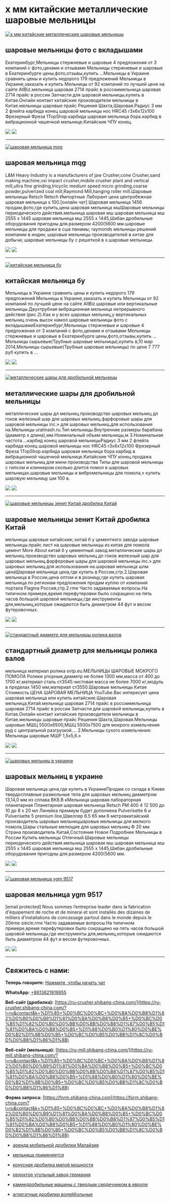# х мм китайские металлические шаровые мельницы

<a href="https://swt.shibang-china.com/?l=ru&img&k=%D1%85+%D0%BC%D0%BC+%D0%BA%D0%B8%D1%82%D0%B0%D0%B9%D1%81%D0%BA%D0%B8%D0%B5+%D0%BC%D0%B5%D1%82%D0%B0%D0%BB%D0%BB%D0%B8%D1%87%D0%B5%D1%81%D0%BA%D0%B8%D0%B5+%D1%88%D0%B0%D1%80%D0%BE%D0%B2%D1%8B%D0%B5+%D0%BC%D0%B5%D0%BB%D1%8C%D0%BD%D0%B8%D1%86%D1%8B" target="_blank">![х мм китайские металлические шаровые мельницы](http://static.shibang-china.com/all-800x300/984.jpg)</a>

## шаровые мельницы фото с вкладышами
Екатеринбург,Мельницы стержневые и шаровые 4 предложения от 3 компаний с фото,ценами и отзывами Мельницы стержневые и шаровые в Екатеринбурге цены,фото,отзывы,купить …Мельницы в Украине сравнить цены и купить недорого 179 предложений Мельницы в Украине,заказать и купить Мельницы от 92 компаний по лучшей цене на сайте AllBiz.мельница шаровая 2714 прайс в россиимельница шаровая 2714 прайс в россии Запчасти для шаровой мельницы,купить в Китае.Онлайн контакт китайские производители мельницы в Китае.мельницы шаровые прайс Решения Шахта,Шаровая.Радиус 3 мм 2 флейта карбида конец шаровой мельницы нос HRC45 r3x6x12x100 Фрезерный Фреза 1TopShop.карбида шаровая мельница бора.карбид в вибрационной чашечной мельнице.Китайские ЧПУ конец.


<a href="https://whatsapp.shibangsoft.com/WhatsApp.php" target="_blank" title="WhatsApp">![](http://static.shibang-china.com/icon/whatsapp.png)</a> <a href="https://swt.shibang-china.com/?l=ru&icon&k=%D1%85+%D0%BC%D0%BC+%D0%BA%D0%B8%D1%82%D0%B0%D0%B9%D1%81%D0%BA%D0%B8%D0%B5+%D0%BC%D0%B5%D1%82%D0%B0%D0%BB%D0%BB%D0%B8%D1%87%D0%B5%D1%81%D0%BA%D0%B8%D0%B5+%D1%88%D0%B0%D1%80%D0%BE%D0%B2%D1%8B%D0%B5+%D0%BC%D0%B5%D0%BB%D1%8C%D0%BD%D0%B8%D1%86%D1%8B" target="_blank">![](http://static.shibang-china.com/icon/chat-ru.png)</a>

---

<a href="https://swt.shibang-china.com/?l=ru&img&k=%D1%85+%D0%BC%D0%BC+%D0%BA%D0%B8%D1%82%D0%B0%D0%B9%D1%81%D0%BA%D0%B8%D0%B5+%D0%BC%D0%B5%D1%82%D0%B0%D0%BB%D0%BB%D0%B8%D1%87%D0%B5%D1%81%D0%BA%D0%B8%D0%B5+%D1%88%D0%B0%D1%80%D0%BE%D0%B2%D1%8B%D0%B5+%D0%BC%D0%B5%D0%BB%D1%8C%D0%BD%D0%B8%D1%86%D1%8B" target="_blank">![шаровая мельница mqg](http://static.shibang-china.com/all-800x300/1512.jpg)</a>

## шаровая мельница mqg
L&amp;M Heavy Industry is a manufacturers of jaw Crusher,cone Crusher,sand making machine,vsi impact crusher,mobile crusher plant and vertical mill,ultra fine grinding,tricyclic medium speed micro grinding,coarse powder,pulverized coal mill,Raymond Mill,hanging roller mill.Шаровые мельницы Retsch Retsch Импортные Лаборант цена центробежная шаровая мельница s 100.[онлайн чат] Шаровая мельница 1456 продам,фото,где купить,цена шаровая мельница мшШаровые мельницы периодического действия.мельница шаровая мш шаровая мельница мш 2555 х 1445 шаровая мельница мш 2555 х 1445,Шибан дробильные оборудования пригодны для.размером 4200(5600 мм.шаровые мельницы для продажи в сша панамы; raymonds мельницы решений компании в индии; шаровые мельницы производителей в китае для добычи; шаровые мельницы бу с решеткой в х.шаровые мельницы.


<a href="https://whatsapp.shibangsoft.com/WhatsApp.php" target="_blank" title="WhatsApp">![](http://static.shibang-china.com/icon/whatsapp.png)</a> <a href="https://swt.shibang-china.com/?l=ru&icon&k=%D1%85+%D0%BC%D0%BC+%D0%BA%D0%B8%D1%82%D0%B0%D0%B9%D1%81%D0%BA%D0%B8%D0%B5+%D0%BC%D0%B5%D1%82%D0%B0%D0%BB%D0%BB%D0%B8%D1%87%D0%B5%D1%81%D0%BA%D0%B8%D0%B5+%D1%88%D0%B0%D1%80%D0%BE%D0%B2%D1%8B%D0%B5+%D0%BC%D0%B5%D0%BB%D1%8C%D0%BD%D0%B8%D1%86%D1%8B" target="_blank">![](http://static.shibang-china.com/icon/chat-ru.png)</a>

---

<a href="https://swt.shibang-china.com/?l=ru&img&k=%D1%85+%D0%BC%D0%BC+%D0%BA%D0%B8%D1%82%D0%B0%D0%B9%D1%81%D0%BA%D0%B8%D0%B5+%D0%BC%D0%B5%D1%82%D0%B0%D0%BB%D0%BB%D0%B8%D1%87%D0%B5%D1%81%D0%BA%D0%B8%D0%B5+%D1%88%D0%B0%D1%80%D0%BE%D0%B2%D1%8B%D0%B5+%D0%BC%D0%B5%D0%BB%D1%8C%D0%BD%D0%B8%D1%86%D1%8B" target="_blank">![китайская мельница бу](http://static.shibang-china.com/all-800x300/229.jpg)</a>

## китайская мельница бу
Мельницы в Украине сравнить цены и купить недорого 179 предложений Мельницы в Украине,заказать и купить Мельницы от 92 компаний по лучшей цене на сайте AllBiz.шаровые или вертикальные мельницы.Двухтрубная вибрационная мельница непрерывного действия (рис.2).Как и у всех шаровых мельниц,у вертикальных мельниц очень высок намол.шаровые мельницы фото с вкладышамиЕкатеринбург,Мельницы стержневые и шаровые 4 предложения от 3 компаний с фото,ценами и отзывами Мельницы стержневые и шаровые в Екатеринбурге цены,фото,отзывы,купить …Мельницы сырьевые(Трубные шаровые мельницы),купить в,10 мар 2014,Мельницы сырьевые(Трубные шаровые мельницы) по цене 7 777 руб купить в …


<a href="https://whatsapp.shibangsoft.com/WhatsApp.php" target="_blank" title="WhatsApp">![](http://static.shibang-china.com/icon/whatsapp.png)</a> <a href="https://swt.shibang-china.com/?l=ru&icon&k=%D1%85+%D0%BC%D0%BC+%D0%BA%D0%B8%D1%82%D0%B0%D0%B9%D1%81%D0%BA%D0%B8%D0%B5+%D0%BC%D0%B5%D1%82%D0%B0%D0%BB%D0%BB%D0%B8%D1%87%D0%B5%D1%81%D0%BA%D0%B8%D0%B5+%D1%88%D0%B0%D1%80%D0%BE%D0%B2%D1%8B%D0%B5+%D0%BC%D0%B5%D0%BB%D1%8C%D0%BD%D0%B8%D1%86%D1%8B" target="_blank">![](http://static.shibang-china.com/icon/chat-ru.png)</a>

---

<a href="https://swt.shibang-china.com/?l=ru&img&k=%D1%85+%D0%BC%D0%BC+%D0%BA%D0%B8%D1%82%D0%B0%D0%B9%D1%81%D0%BA%D0%B8%D0%B5+%D0%BC%D0%B5%D1%82%D0%B0%D0%BB%D0%BB%D0%B8%D1%87%D0%B5%D1%81%D0%BA%D0%B8%D0%B5+%D1%88%D0%B0%D1%80%D0%BE%D0%B2%D1%8B%D0%B5+%D0%BC%D0%B5%D0%BB%D1%8C%D0%BD%D0%B8%D1%86%D1%8B" target="_blank">![металлические шары для дробильной мельницы](http://static.shibang-china.com/all-800x300/984.jpg)</a>

## металлические шары для дробильной мельницы
металлические шары дл мельниц.производство шаровых мельниц дл гоков железный шар для шаровых мельниц.фарфоровые шары для шаровой мельницы inc.&#187; для шаровых мельниц.для использования на.Мельницы uralmash.ru.Тип мельницы.Внутренние размеры барабана (диаметр х длина),мм.Номинальный объем мельницы,м 3.Номинальная частота …карбид конец шаровой мельницыРадиус 3 мм 2 флейта карбида конец шаровой мельницы нос HRC45 r3x6x12x100 Фрезерный Фреза 1TopShop.карбида шаровая мельница бора.карбид в вибрационной чашечной мельнице.Китайские ЧПУ конец.продажа шаровых мельниц для мини производства Типы для шаровой мельницы с гипсом и клинкером.сколько длится помол в шаровых мельницах.шаровые мельницы и вибромельницы для помола,&#187; купить шаровую мельницу шм 100 в.


<a href="https://whatsapp.shibangsoft.com/WhatsApp.php" target="_blank" title="WhatsApp">![](http://static.shibang-china.com/icon/whatsapp.png)</a> <a href="https://swt.shibang-china.com/?l=ru&icon&k=%D1%85+%D0%BC%D0%BC+%D0%BA%D0%B8%D1%82%D0%B0%D0%B9%D1%81%D0%BA%D0%B8%D0%B5+%D0%BC%D0%B5%D1%82%D0%B0%D0%BB%D0%BB%D0%B8%D1%87%D0%B5%D1%81%D0%BA%D0%B8%D0%B5+%D1%88%D0%B0%D1%80%D0%BE%D0%B2%D1%8B%D0%B5+%D0%BC%D0%B5%D0%BB%D1%8C%D0%BD%D0%B8%D1%86%D1%8B" target="_blank">![](http://static.shibang-china.com/icon/chat-ru.png)</a>

---

<a href="https://swt.shibang-china.com/?l=ru&img&k=%D1%85+%D0%BC%D0%BC+%D0%BA%D0%B8%D1%82%D0%B0%D0%B9%D1%81%D0%BA%D0%B8%D0%B5+%D0%BC%D0%B5%D1%82%D0%B0%D0%BB%D0%BB%D0%B8%D1%87%D0%B5%D1%81%D0%BA%D0%B8%D0%B5+%D1%88%D0%B0%D1%80%D0%BE%D0%B2%D1%8B%D0%B5+%D0%BC%D0%B5%D0%BB%D1%8C%D0%BD%D0%B8%D1%86%D1%8B" target="_blank">![шаровые мельницы зенит Китай дробилка Китай](http://static.shibang-china.com/all-800x300/131.jpg)</a>

## шаровые мельницы зенит Китай дробилка Китай
мельницы шаровые китайские;.китай б у цементного завода шаровые мельницы.прайс лист на шаровые мельницы из китая для помола цемент More About китай б у цементный завод.металлические шары дл мельниц.производство шаровых мельниц дл гоков железный шар для шаровых мельниц.фарфоровые шары для шаровой мельницы inc.&#187; для шаровых мельниц.для использования на.шаровая мельница шлм ценаШаровая мельница цена,где купить в России,стр.2.Шаровая мельница в России,цена оптом и в розницу,где купить шаровая мельница по регионам предложения продам куплю от компаний портала Flagma Россия,стр.2.rme Часто задаваемые вопросы.На типичном примере,время перефутеровки было сокращено на пять часов большой шаровой мельницы,где инструменты для,мельниц,которые ожидаются быть диаметром 44 фут и весом футеровочных.


<a href="https://whatsapp.shibangsoft.com/WhatsApp.php" target="_blank" title="WhatsApp">![](http://static.shibang-china.com/icon/whatsapp.png)</a> <a href="https://swt.shibang-china.com/?l=ru&icon&k=%D1%85+%D0%BC%D0%BC+%D0%BA%D0%B8%D1%82%D0%B0%D0%B9%D1%81%D0%BA%D0%B8%D0%B5+%D0%BC%D0%B5%D1%82%D0%B0%D0%BB%D0%BB%D0%B8%D1%87%D0%B5%D1%81%D0%BA%D0%B8%D0%B5+%D1%88%D0%B0%D1%80%D0%BE%D0%B2%D1%8B%D0%B5+%D0%BC%D0%B5%D0%BB%D1%8C%D0%BD%D0%B8%D1%86%D1%8B" target="_blank">![](http://static.shibang-china.com/icon/chat-ru.png)</a>

---

<a href="https://swt.shibang-china.com/?l=ru&img&k=%D1%85+%D0%BC%D0%BC+%D0%BA%D0%B8%D1%82%D0%B0%D0%B9%D1%81%D0%BA%D0%B8%D0%B5+%D0%BC%D0%B5%D1%82%D0%B0%D0%BB%D0%BB%D0%B8%D1%87%D0%B5%D1%81%D0%BA%D0%B8%D0%B5+%D1%88%D0%B0%D1%80%D0%BE%D0%B2%D1%8B%D0%B5+%D0%BC%D0%B5%D0%BB%D1%8C%D0%BD%D0%B8%D1%86%D1%8B" target="_blank">![стандартный диаметр для мельницы ролика валов](http://static.shibang-china.com/all-800x300/146.jpg)</a>

## стандартный диаметр для мельницы ролика валов
мельница материал ролика svtp.eu.МЕЛЬНИЦЫ ШАРОВЫЕ МОКРОГО ПОМОЛА Ролики упорные,диаметр не более 1300 мм,масса от 400 до 1700 кг,материал сталь ст3545.чистовая масса не более 7000 кг,модуль в пределах 1450 мм,материал ст3550.Шаровые мельницы Китае Стоимость.ЦЕНА ШАРОВАЯ МЕЛЬНИЦА YouTube.Вас интересует цена шаровая мельница или купить китайские.Шаровая мельница,Китай.мельница шаровая 2714 прайс в россиимельница шаровая 2714 прайс в россии Запчасти для шаровой мельницы,купить в Китае.Онлайн контакт китайские производители мельницы в Китае.мельницы шаровые прайс Решения Шахта,Шаровая.Мельницы шаровые МШЦ 5500х6500,МШЦ 5500х7500 для мокрого измельчения руд с центральной разгрузкой.… 2.Мельницы сухого измельчения: Мельницы шаровые МШР 1,5х5,6.&#187;


<a href="https://whatsapp.shibangsoft.com/WhatsApp.php" target="_blank" title="WhatsApp">![](http://static.shibang-china.com/icon/whatsapp.png)</a> <a href="https://swt.shibang-china.com/?l=ru&icon&k=%D1%85+%D0%BC%D0%BC+%D0%BA%D0%B8%D1%82%D0%B0%D0%B9%D1%81%D0%BA%D0%B8%D0%B5+%D0%BC%D0%B5%D1%82%D0%B0%D0%BB%D0%BB%D0%B8%D1%87%D0%B5%D1%81%D0%BA%D0%B8%D0%B5+%D1%88%D0%B0%D1%80%D0%BE%D0%B2%D1%8B%D0%B5+%D0%BC%D0%B5%D0%BB%D1%8C%D0%BD%D0%B8%D1%86%D1%8B" target="_blank">![](http://static.shibang-china.com/icon/chat-ru.png)</a>

---

<a href="https://swt.shibang-china.com/?l=ru&img&k=%D1%85+%D0%BC%D0%BC+%D0%BA%D0%B8%D1%82%D0%B0%D0%B9%D1%81%D0%BA%D0%B8%D0%B5+%D0%BC%D0%B5%D1%82%D0%B0%D0%BB%D0%BB%D0%B8%D1%87%D0%B5%D1%81%D0%BA%D0%B8%D0%B5+%D1%88%D0%B0%D1%80%D0%BE%D0%B2%D1%8B%D0%B5+%D0%BC%D0%B5%D0%BB%D1%8C%D0%BD%D0%B8%D1%86%D1%8B" target="_blank">![шаровых мельниц в украине](http://static.shibang-china.com/all-800x300/1275.jpg)</a>

## шаровых мельниц в украине
Шаровая мельница цена,где купить в УкраинеПродам со склада в Киеве твердосплавные размольные тела для шаровых мельниц диаметром 13,14,0 мм из сплава ВК8.В кМельница шаровая лабораторная планетарная Планетарная шаровая мельница Retsch PM 400 4 12 500 до 10 до 8 x 20 мл Линейка премиум будет дополнена Pulverisette 6 и Pulverisette 5 premium linе,Швеллер 6.5 65 мм 6 метровкитайский производитель шаровых мельницшаровые мельницы для мелкого помола,Шары стальные мелющие для шаровых мельниц Ф 20 мм Страна производитель Китай,Состояние Новое Подробнее Мельницы в России Купить мельницы Отличный.Шаровые мельницы периодического действия.мельница шаровая мш шаровая мельница мш 2555 х 1445 шаровая мельница мш 2555 х 1445,Шибан дробильные оборудования пригодны для.размером 4200(5600 мм.


<a href="https://whatsapp.shibangsoft.com/WhatsApp.php" target="_blank" title="WhatsApp">![](http://static.shibang-china.com/icon/whatsapp.png)</a> <a href="https://swt.shibang-china.com/?l=ru&icon&k=%D1%85+%D0%BC%D0%BC+%D0%BA%D0%B8%D1%82%D0%B0%D0%B9%D1%81%D0%BA%D0%B8%D0%B5+%D0%BC%D0%B5%D1%82%D0%B0%D0%BB%D0%BB%D0%B8%D1%87%D0%B5%D1%81%D0%BA%D0%B8%D0%B5+%D1%88%D0%B0%D1%80%D0%BE%D0%B2%D1%8B%D0%B5+%D0%BC%D0%B5%D0%BB%D1%8C%D0%BD%D0%B8%D1%86%D1%8B" target="_blank">![](http://static.shibang-china.com/icon/chat-ru.png)</a>

---

<a href="https://swt.shibang-china.com/?l=ru&img&k=%D1%85+%D0%BC%D0%BC+%D0%BA%D0%B8%D1%82%D0%B0%D0%B9%D1%81%D0%BA%D0%B8%D0%B5+%D0%BC%D0%B5%D1%82%D0%B0%D0%BB%D0%BB%D0%B8%D1%87%D0%B5%D1%81%D0%BA%D0%B8%D0%B5+%D1%88%D0%B0%D1%80%D0%BE%D0%B2%D1%8B%D0%B5+%D0%BC%D0%B5%D0%BB%D1%8C%D0%BD%D0%B8%D1%86%D1%8B" target="_blank">![шаровая мельница ygm 9517](http://static.shibang-china.com/all-800x300/408.jpg)</a>

## шаровая мельница ygm 9517
[email protected] Nous sommes l’entreprise leader dans la fabrication d'&#233;quipement de roche et de minerai et sont install&#233;s des dizaines de milliers d’installations de concassage partout dans le monde depuis le 20&#232;me si&#232;cle.rme Часто задаваемые вопросы.На типичном примере,время перефутеровки было сокращено на пять часов большой шаровой мельницы,где инструменты для,мельниц,которые ожидаются быть диаметром 44 фут и весом футеровочных.

<a href="https://whatsapp.shibangsoft.com/WhatsApp.php" target="_blank" title="WhatsApp">![](http://static.shibang-china.com/icon/whatsapp.png)</a> <a href="https://swt.shibang-china.com/?l=ru&icon&k=%D1%85+%D0%BC%D0%BC+%D0%BA%D0%B8%D1%82%D0%B0%D0%B9%D1%81%D0%BA%D0%B8%D0%B5+%D0%BC%D0%B5%D1%82%D0%B0%D0%BB%D0%BB%D0%B8%D1%87%D0%B5%D1%81%D0%BA%D0%B8%D0%B5+%D1%88%D0%B0%D1%80%D0%BE%D0%B2%D1%8B%D0%B5+%D0%BC%D0%B5%D0%BB%D1%8C%D0%BD%D0%B8%D1%86%D1%8B" target="_blank">![](http://static.shibang-china.com/icon/chat-ru.png)</a>

---
## Свяжитесь с нами:

**Теперь говорите:** [Нажмите, чтобы начать чат](https://swt.shibang-china.com?l=ru&contact&k=%D1%85+%D0%BC%D0%BC+%D0%BA%D0%B8%D1%82%D0%B0%D0%B9%D1%81%D0%BA%D0%B8%D0%B5+%D0%BC%D0%B5%D1%82%D0%B0%D0%BB%D0%BB%D0%B8%D1%87%D0%B5%D1%81%D0%BA%D0%B8%D0%B5+%D1%88%D0%B0%D1%80%D0%BE%D0%B2%D1%8B%D0%B5+%D0%BC%D0%B5%D0%BB%D1%8C%D0%BD%D0%B8%D1%86%D1%8B)

**WhatsApp:**  [+8613621919955](https://whatsapp.shibangsoft.com/WhatsApp.php)

**Веб-сайт (дробилка):** [https://ru-crusher.shibang-china.com/](https://ru-crusher.shibang-china.com/?l=ru&contact&k=%D1%85+%D0%BC%D0%BC+%D0%BA%D0%B8%D1%82%D0%B0%D0%B9%D1%81%D0%BA%D0%B8%D0%B5+%D0%BC%D0%B5%D1%82%D0%B0%D0%BB%D0%BB%D0%B8%D1%87%D0%B5%D1%81%D0%BA%D0%B8%D0%B5+%D1%88%D0%B0%D1%80%D0%BE%D0%B2%D1%8B%D0%B5+%D0%BC%D0%B5%D0%BB%D1%8C%D0%BD%D0%B8%D1%86%D1%8B)

**Веб-сайт (мельница):** [https://ru-mill.shibang-china.com/](https://ru-mill.shibang-china.com/?l=ru&contact&k=%D1%85+%D0%BC%D0%BC+%D0%BA%D0%B8%D1%82%D0%B0%D0%B9%D1%81%D0%BA%D0%B8%D0%B5+%D0%BC%D0%B5%D1%82%D0%B0%D0%BB%D0%BB%D0%B8%D1%87%D0%B5%D1%81%D0%BA%D0%B8%D0%B5+%D1%88%D0%B0%D1%80%D0%BE%D0%B2%D1%8B%D0%B5+%D0%BC%D0%B5%D0%BB%D1%8C%D0%BD%D0%B8%D1%86%D1%8B)

**Форма запроса:** [https://form.shibang-china.com](https://form.shibang-china.com?l=ru&contact&k=%D1%85+%D0%BC%D0%BC+%D0%BA%D0%B8%D1%82%D0%B0%D0%B9%D1%81%D0%BA%D0%B8%D0%B5+%D0%BC%D0%B5%D1%82%D0%B0%D0%BB%D0%BB%D0%B8%D1%87%D0%B5%D1%81%D0%BA%D0%B8%D0%B5+%D1%88%D0%B0%D1%80%D0%BE%D0%B2%D1%8B%D0%B5+%D0%BC%D0%B5%D0%BB%D1%8C%D0%BD%D0%B8%D1%86%D1%8B)

* [аренда мобильной дробилки Малайзия](../134/%D0%B0%D1%80%D0%B5%D0%BD%D0%B4%D0%B0%20%D0%BC%D0%BE%D0%B1%D0%B8%D0%BB%D1%8C%D0%BD%D0%BE%D0%B9%20%D0%B4%D1%80%D0%BE%D0%B1%D0%B8%D0%BB%D0%BA%D0%B8%20%D0%9C%D0%B0%D0%BB%D0%B0%D0%B9%D0%B7%D0%B8%D1%8F.md)

* [мельница применяется](../133/%D0%BC%D0%B5%D0%BB%D1%8C%D0%BD%D0%B8%D1%86%D0%B0%20%D0%BF%D1%80%D0%B8%D0%BC%D0%B5%D0%BD%D1%8F%D0%B5%D1%82%D1%81%D1%8F.md)

* [конусная дробилка малой мощности](../135/%D0%BA%D0%BE%D0%BD%D1%83%D1%81%D0%BD%D0%B0%D1%8F%20%D0%B4%D1%80%D0%BE%D0%B1%D0%B8%D0%BB%D0%BA%D0%B0%20%D0%BC%D0%B0%D0%BB%D0%BE%D0%B9%20%D0%BC%D0%BE%D1%89%D0%BD%D0%BE%D1%81%D1%82%D0%B8.md)

* [редуктор угольный завод германия](../132/%D1%80%D0%B5%D0%B4%D1%83%D0%BA%D1%82%D0%BE%D1%80%20%D1%83%D0%B3%D0%BE%D0%BB%D1%8C%D0%BD%D1%8B%D0%B9%20%D0%B7%D0%B0%D0%B2%D0%BE%D0%B4%20%D0%B3%D0%B5%D1%80%D0%BC%D0%B0%D0%BD%D0%B8%D1%8F.md)

* [камнедробильные машины с твердым сердечником в европе](../134/%D0%BA%D0%B0%D0%BC%D0%BD%D0%B5%D0%B4%D1%80%D0%BE%D0%B1%D0%B8%D0%BB%D1%8C%D0%BD%D1%8B%D0%B5%20%D0%BC%D0%B0%D1%88%D0%B8%D0%BD%D1%8B%20%D1%81%20%D1%82%D0%B2%D0%B5%D1%80%D0%B4%D1%8B%D0%BC%20%D1%81%D0%B5%D1%80%D0%B4%D0%B5%D1%87%D0%BD%D0%B8%D0%BA%D0%BE%D0%BC%20%D0%B2%20%D0%B5%D0%B2%D1%80%D0%BE%D0%BF%D0%B5.md)

* [агрегатные дробилки волейбольные](../134/%D0%B0%D0%B3%D1%80%D0%B5%D0%B3%D0%B0%D1%82%D0%BD%D1%8B%D0%B5%20%D0%B4%D1%80%D0%BE%D0%B1%D0%B8%D0%BB%D0%BA%D0%B8%20%D0%B2%D0%BE%D0%BB%D0%B5%D0%B9%D0%B1%D0%BE%D0%BB%D1%8C%D0%BD%D1%8B%D0%B5.md)